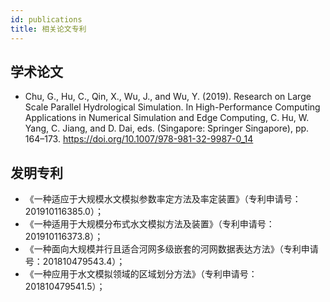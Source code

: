 ```yaml
---
id: publications
title: 相关论文专利
---
```


## 学术论文
- Chu, G., Hu, C., Qin, X., Wu, J., and Wu, Y. (2019). Research on Large Scale Parallel Hydrological Simulation. In High-Performance Computing Applications in Numerical Simulation and Edge Computing, C. Hu, W. Yang, C. Jiang, and D. Dai, eds. (Singapore: Springer Singapore), pp. 164–173. https://doi.org/10.1007/978-981-32-9987-0_14

## 发明专利
- 《一种适应于大规模水文模拟参数率定方法及率定装置》（专利申请号：201910116385.0）；
- 《一种适用于大规模分布式水文模拟方法及装置》（专利申请号：201910116373.8）；
- 《一种面向大规模并行且适合河网多级嵌套的河网数据表达方法》（专利申请号：201810479543.4）；
- 《一种应用于水文模拟领域的区域划分方法》（专利申请号：201810479541.5）；
